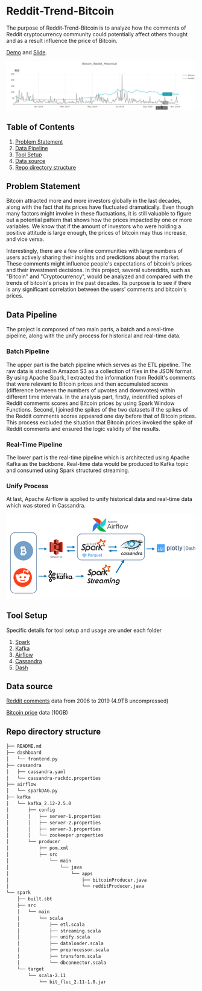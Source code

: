 # **Reddit-Trend-Bitcoin** 

The purpose of Reddit-Trend-Bitcoin is to analyze how the comments of Reddit cryptocurrency community could potentially affect others thought and as a result influence the price of Bitcoin. 

[Demo](https://www.youtube.com/watch?v=u8knZziJE6o&feature=emb_logo) and [Slide](https://docs.google.com/presentation/d/1YPG49iJSVNnVeLwXt1wXepNnuA7-XJpmp-iD18YTBms/edit).

![](https://github.com/gary19941216/bitcoin-fluc-detector/blob/master/Images/Bitcoin-Reddit-Historical.png)

## **Table of Contents** 
  1. [Problem Statement](#problem-statement)
  2. [Data Pipeline](#data-pipeline)
  3. [Tool Setup](#tool-setup)
  4. [Data source](#data-source)
  5. [Repo directory structure](#repo-directory-structure)

## **Problem Statement** 
Bitcoin attracted more and more investors globally in the last decades, along with the fact that its prices have fluctuated dramatically. 
Even though many factors might involve in these fluctuations, it is still valuable to figure out a potential pattern that shows how the prices impacted by one or more variables. We know that if the amount of investors who were holding a positive attitude is large enough, the prices of bitcoin may thus increase, and vice versa. 

Interestingly, there are a few online communities with large numbers of users actively sharing their insights and predictions about the market. 
These comments might influence people's expectations of bitcoin's prices and their investment decisions. 
In this project, several subreddits, such as "Bitcoin" and "Cryptocurrency", would be analyzed and compared with the trends of bitcoin's prices in the past decades. 
Its purpose is to see if there is any significant correlation between the users' comments and bitcoin's prices. 

## **Data Pipeline** 

The project is composed of two main parts, a batch and a real-time pipeline, along with the unify process for historical and real-time data.

### **Batch Pipeline** 

The upper part is the batch pipeline which serves as the ETL pipeline. The raw data is stored in Amazon S3 as a collection of files in the JSON format. By using Apache Spark, I extracted the information from Reddit's comments that were relevant to Bitcoin prices and then accumulated scores (difference between the numbers of upvotes and downvotes) within different time intervals. In the analysis part, firstly, indentified spikes of Reddit comments scores and Bitcoin prices by using Spark Window Functions. Second, I joined the spikes of the two datasets if the spikes of the Reddit comments scores appeared one day before that of Bitcoin prices. This process excluded the situation that Bitcoin prices invoked the spike of Reddit comments and ensured the logic validity of the results. 

### **Real-Time Pipeline** 

The lower part is the real-time pipeline which is architected using Apache Kafka as the backbone. Real-time data would be produced to Kafka topic and consumed using Spark structured streaming.

### **Unify Process** 

At last, Apache Airflow is applied to unify historical data and real-time data which was stored in Cassandra.

![](https://github.com/gary19941216/bitcoin-fluc-detector/blob/master/Images/data%20pipeline.png)


## **Tool Setup** 

  Specific details for tool setup and usage are under each folder

  1. [Spark](https://github.com/gary19941216/bitcoin-fluc-detector/tree/master/spark)
  2. [Kafka](https://github.com/gary19941216/bitcoin-fluc-detector/tree/master/kafka/kafka_2.12-2.5.0)
  3. [Airflow](https://github.com/gary19941216/bitcoin-fluc-detector/tree/master/airflow)
  4. [Cassandra](https://github.com/gary19941216/bitcoin-fluc-detector/tree/master/cassandra)
  5. [Dash](https://github.com/gary19941216/bitcoin-fluc-detector/tree/master/dashboard)

## **Data source** 
[Reddit comments](https://files.pushshift.io/reddit/comments/) data from 2006 to 2019 (4.9TB uncompressed)

[Bitcoin price](http://api.bitcoincharts.com/v1/csv/) data (10GB)

## **Repo directory structure**

```bash
├── README.md
├── dashboard
│   └── frontend.py
├── cassandra
│   ├── cassandra.yaml
│   └── cassandra-rackdc.properties
├── airflow
│   └── sparkDAG.py
├── kafka
│   └── kafka_2.12-2.5.0
│       ├── config
│       │   ├── server-1.properties
│       │   ├── server-2.properties
│       │   ├── server-3.properties
│       │   └── zookeeper.properties
│       └── producer
│           ├── pom.xml
│           ├── src
│               └── main
│                   └── java
│                       └── apps
│                           ├── bitcoinProducer.java
│                           └── redditProducer.java        
└── spark
    ├── built.sbt
    ├── src
    │   └── main
    │       └── scala
    │           ├── etl.scala
    │           ├── streaming.scala
    │           ├── unify.scala
    │           ├── dataloader.scala
    │           ├── preprocessor.scala
    │           ├── transform.scala
    │           └── dbconnector.scala
    └── target
        └── scala-2.11
            └── bit_fluc_2.11-1.0.jar
```
            






